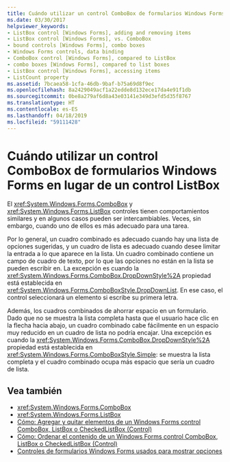 ```yaml
---
title: Cuándo utilizar un control ComboBox de formularios Windows Forms en lugar de un control ListBox
ms.date: 03/30/2017
helpviewer_keywords:
- ListBox control [Windows Forms], adding and removing items
- ListBox control [Windows Forms], vs. ComboBox
- bound controls [Windows Forms], combo boxes
- Windows Forms controls, data binding
- ComboBox control [Windows Forms], compared to ListBox
- combo boxes [Windows Forms], compared to list boxes
- ListBox control [Windows Forms], accessing items
- ListCount property
ms.assetid: 7bcaea58-1cfa-46db-9baf-b75a69d8f9ec
ms.openlocfilehash: 8a2429049acf1a22edde8d132ece17da4e91f1db
ms.sourcegitcommit: 0be8a279af6d8a43e03141e349d3efd5d35f8767
ms.translationtype: HT
ms.contentlocale: es-ES
ms.lasthandoff: 04/18/2019
ms.locfileid: "59111428"
---
```

# <a name="when-to-use-a-windows-forms-combobox-instead-of-a-listbox"></a>Cuándo utilizar un control ComboBox de formularios Windows Forms en lugar de un control ListBox
El <xref:System.Windows.Forms.ComboBox> y <xref:System.Windows.Forms.ListBox> controles tienen comportamientos similares y en algunos casos pueden ser intercambiables. Veces, sin embargo, cuando uno de ellos es más adecuado para una tarea.  
  
 Por lo general, un cuadro combinado es adecuado cuando hay una lista de opciones sugeridas, y un cuadro de lista es adecuado cuando desee limitar la entrada a lo que aparece en la lista. Un cuadro combinado contiene un campo de cuadro de texto, por lo que las opciones no están en la lista se pueden escribir en. La excepción es cuando la <xref:System.Windows.Forms.ComboBox.DropDownStyle%2A> propiedad está establecida en <xref:System.Windows.Forms.ComboBoxStyle.DropDownList>. En ese caso, el control seleccionará un elemento si escribe su primera letra.  
  
 Además, los cuadros combinados de ahorrar espacio en un formulario. Dado que no se muestra la lista completa hasta que el usuario hace clic en la flecha hacia abajo, un cuadro combinado cabe fácilmente en un espacio muy reducido en un cuadro de lista no podría encajar. Una excepción es cuando la <xref:System.Windows.Forms.ComboBox.DropDownStyle%2A> propiedad está establecida en <xref:System.Windows.Forms.ComboBoxStyle.Simple>: se muestra la lista completa y el cuadro combinado ocupa más espacio que sería un cuadro de lista.  
  
## <a name="see-also"></a>Vea también

- <xref:System.Windows.Forms.ComboBox>
- <xref:System.Windows.Forms.ListBox>
- [Cómo: Agregar y quitar elementos de un Windows Forms control ComboBox, ListBox o CheckedListBox (Control)](add-and-remove-items-from-a-wf-combobox.md)
- [Cómo: Ordenar el contenido de un Windows Forms control ComboBox, ListBox o CheckedListBox (Control)](sort-the-contents-of-a-wf-combobox-listbox-or-checkedlistbox-control.md)
- [Controles de formularios Windows Forms usados para mostrar opciones](windows-forms-controls-used-to-list-options.md)
